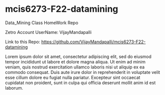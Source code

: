 # mcis6273-F22-datamining
Data_Mining Class HomeWork Repo

Zetro Account UserName: VijayMandapalli

Link to this Repo: https://github.com/VijayMandapalli/mcis6273-F22-datamining

Lorem ipsum dolor sit amet, consectetur adipiscing elit, sed do eiusmod tempor incididunt ut labore et dolore magna aliqua. Ut enim ad minim veniam, quis nostrud exercitation ullamco laboris nisi ut aliquip ex ea commodo consequat. Duis aute irure dolor in reprehenderit in voluptate velit esse cillum dolore eu fugiat nulla pariatur. Excepteur sint occaecat cupidatat non proident, sunt in culpa qui officia deserunt mollit anim id est laborum.
